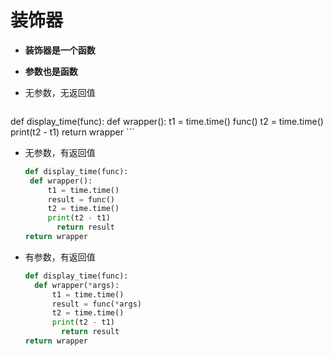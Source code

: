 # 装饰器

- **装饰器是一个函数**

- **参数也是函数**

- 无参数，无返回值
  ```python
def display_time(func):
		def wrapper():
			t1 = time.time()
			func()
			t2 = time.time()
			print(t2 - t1)
	return wrapper
	```

- 无参数，有返回值

   ```python
  def display_time(func):
  	def wrapper():
  		t1 = time.time()
  		result = func()
  		t2 = time.time()
  		print(t2 - t1)
          return result
  return wrapper
   ```

- 有参数，有返回值

  ```python
  def display_time(func):
  	def wrapper(*args):
  		t1 = time.time()
  		result = func(*args)
  		t2 = time.time()
  		print(t2 - t1)
          return result
  return wrapper
  ```

  